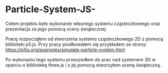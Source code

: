 # Particle-System-JS-
Celem projektu było wykonanie własnego systemu cząsteczkowego oraz prezentacja za jego pomocą sceny świątecznej.

Pracę rozpocząłem od stworzenia systemu cząsteczkowego 2D z pomocą biblioteki p5.js.
Przy pracy posiłkowałem się przykładem ze strony:
https://p5js.org/examples/simulate-particle-system.html

Po wykonaniu tego systemu przeszedłem do prac nad systemem 3D w oparciu o bibliotekę three.js i z jej pomocą stworzyłem scenę świąteczną.
